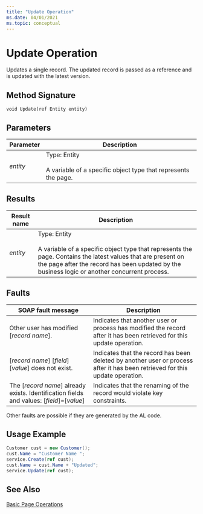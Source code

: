 ```yaml
---
title: "Update Operation"
ms.date: 04/01/2021
ms.topic: conceptual
---
```

# Update Operation
Updates a single record. The updated record is passed as a reference and is updated with the latest version.  
  
## Method Signature  
 `void Update(ref Entity entity)`  
  
## Parameters  
  
|Parameter|Description|  
|---------------|-----------------|  
|*entity*|Type: Entity<br /><br /> A variable of a specific object type that represents the page.|  
  
## Results  
  
|Result name|Description|  
|-----------------|-----------------|  
|*entity*|Type: Entity<br /><br /> A variable of a specific object type that represents the page. Contains the latest values that are present on the page after the record has been updated by the business logic or another concurrent process.|  
  
## Faults  
  
|SOAP fault message|Description|  
|------------------------|-----------------|  
|Other user has modified \[*record name*\].|Indicates that another user or process has modified the record after it has been retrieved for this update operation.|  
|\[*record name*\] \[*field*\] \[*value*\] does not exist.|Indicates that the record has been deleted by another user or process after it has been retrieved for this update operation.|  
|The \[*record name*\] already exists.  Identification fields and values:  \[*field*\]=\[*value*\]|Indicates that the renaming of the record would violate key constraints.|  
  
 Other faults are possible if they are generated by the AL code.  
  
## Usage Example  
 
  
```c#  
Customer cust = new Customer();  
cust.Name = "Customer Name ";  
service.Create(ref cust);  
cust.Name = cust.Name + "Updated";  
service.Update(ref cust);  
```  
  
## See Also  
 [Basic Page Operations](Basic-Page-Operations.md)